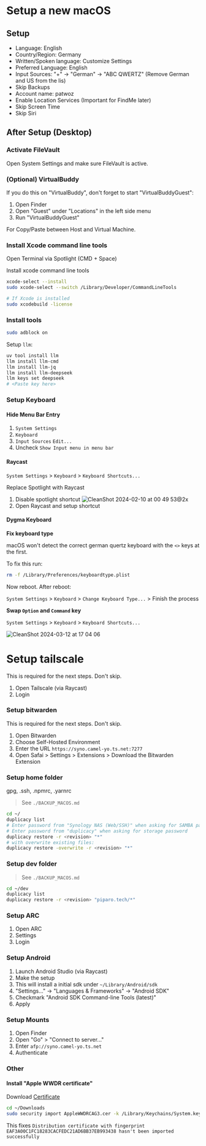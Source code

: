 # Setup a new macOS

## Setup

- Language: English
- Country/Region: Germany
- Written/Spoken language: Customize Settings
- Preferred Language: English
- Input Sources: "+" -> "German" -> "ABC QWERTZ" (Remove German and US from the lis)
- Skip Backups
- Account name: patwoz
- Enable Location Services (Important for FindMe later)
- Skip Screen Time
- Skip Siri

## After Setup (Desktop)

### Activate FileVault

Open System Settings and make sure FileVault is active.

### (Optional) VirtualBuddy

If you do this on "VirtualBuddy", don't forget to start "VirtualBuddyGuest":

1. Open Finder
2. Open "Guest" under "Locations" in the left side menu
3. Run "VirtualBuddyGuest"

For Copy/Paste between Host and Virtual Machine.

### Install Xcode command line tools

Open Terminal via Spotlight (CMD + Space)

Install xcode command line tools

```sh
xcode-select --install
sudo xcode-select --switch /Library/Developer/CommandLineTools

# If Xcode is installed
sudo xcodebuild -license
```

### Install tools

```sh
sudo adblock on
```

Setup `llm`:

```sh
uv tool install llm
llm install llm-cmd
llm install llm-jq
llm install llm-deepseek
llm keys set deepseek
# <Paste key here>
```

### Setup Keyboard

#### Hide Menu Bar Entry

1. `System Settings`
2. `Keyboard`
3. `Input Sources` `Edit...`
4. Uncheck `Show Input menu in menu bar`

#### Raycast

`System Settings` > `Keyboard` > `Keyboard Shortcuts...`

Replace Spotlight with Raycast

1. Disable spotlight shortcut
   ![CleanShot 2024-02-10 at 00 49 53@2x](https://github.com/patlux/dotfiles/assets/4481570/1ae0b66d-18c0-482d-94f8-71f8a2542603)
2. Open Raycast and setup shortcut

#### Dygma Keyboard

**Fix keyboard type**

macOS won't detect the correct german quertz keyboard with the `<>` keys at the first.

To fix this run:

```sh
rm -f /Library/Preferences/keyboardtype.plist
```

Now reboot. After reboot:

`System Settings` > `Keyboard` > `Change Keyboard Type...` > Finish the process

**Swap `Option` and `Command` key**

`System Settings` > `Keyboard` > `Keyboard Shortcuts...`

![CleanShot 2024-03-12 at 17 04 06](https://github.com/patlux/dotfiles/assets/4481570/c3f22bd9-ef08-48fe-9985-e5f66388e8ac)

# Setup tailscale

This is required for the next steps. Don't skip.

1. Open Tailscale (via Raycast)
2. Login

### Setup bitwarden

This is required for the next steps. Don't skip.

1. Open Bitwarden
2. Choose Self-Hosted Environment
3. Enter the URL `https://syno.camel-yo.ts.net:7277`
4. Open Safai > Settings > Extensions > Download the Bitwarden Extension

### Setup home folder

gpg, .ssh, .npmrc, .yarnrc

> See `./BACKUP_MACOS.md`

```sh
cd ~/
duplicacy list
# Enter password from "Synology NAS (Web/SSH)" when asking for SAMBA password
# Enter password from "duplicacy" when asking for storage password
duplicacy restore -r <revision> "*"
# with overwrite existing files:
duplicacy restore -overwrite -r <revision> "*"
```

### Setup dev folder

> See `./BACKUP_MACOS.md`

```sh
cd ~/dev
duplicacy list
duplicacy restore -r <revision> "piparo.tech/*"
```

### Setup ARC

1. Open ARC
2. Settings
3. Login

### Setup Android

1. Launch Android Studio (via Raycast)
2. Make the setup
3. This will install a initial sdk under `~/Library/Android/sdk`
4. "Settings..." -> "Languages & Frameworks" -> "Android SDK"
5. Checkmark "Android SDK Command-line Tools (latest)"
6. Apply

### Setup Mounts

1. Open Finder
2. Open "Go" > "Connect to server..."
3. Enter `afp://syno.camel-yo.ts.net`
4. Authenticate

### Other

#### Install "Apple WWDR certificate"

Download [Certificate](https://www.apple.com/certificateauthority/AppleWWDRCAG3.cer)

```sh
cd ~/Downloads
sudo security import AppleWWDRCAG3.cer -k /Library/Keychains/System.keychain
```

This fixes `Distribution certificate with fingerprint EAF3A00C1FC18283CACFEDC21AD6BB37EB993438 hasn't been imported successfully`
